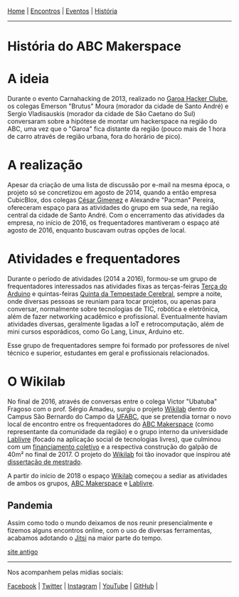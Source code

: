 [Home](index.md) | [Encontros](encontros.md) | [Eventos](eventos.md) | [História](historia.md)
_______________________________________________
# História do ABC Makerspace

# A ideia

Durante o evento Carnahacking de 2013, realizado no [Garoa Hacker Clube](https://garoa.net.br), os colegas 
Emerson "Brutus" Moura (morador da cidade de Santo André) e Sergio Vladisauskis 
(morador da cidade de São Caetano do Sul) conversaram sobre a hipótese de montar um 
hackerspace na região do ABC, uma vez que o "Garoa" fica distante da região 
(pouco mais de 1 hora de carro através de região urbana, fora do horário de pico).

# A realização

Apesar da criação de uma lista de discussão por e-mail na mesma época, o projeto só 
se concretizou em agosto de 2014, quando a então empresa CubicBlox, dos colegas 
[César Gimenez](https://crg.eti.br/) e Alexandre "Pacman" Pereira, ofereceram espaço para as atividades 
do grupo em sua sede, na região central da cidade de Santo André. Com o encerramento 
das atividades da empresa, no início de 2016, os frequentadores mantiveram o espaço 
até agosto de 2016, enquanto buscavam outras opções de local.

# Atividades e frequentadores

Durante o período de atividades (2014 a 2016), formou-se um grupo de frequentadores 
interessados nas atividades fixas as terças-feiras [Terça do Arduino](terarduino) e quintas-feiras 
[Quinta da Tempestade Cerebral](quitemp), sempre a noite, onde diversas pessoas se reuniam 
para tocar projetos, ou apenas para conversar, normalmente sobre tecnologias de TIC, 
robótica e eletrônica, além de fazer networking acadêmico e profissional. 
Eventualmente haviam atividades diversas, geralmente ligadas a IoT e retrocomputação, 
além de mini cursos esporádicos, como Go Lang, Linux, Arduino etc.

Esse grupo de frequentadores sempre foi formado por professores de nível técnico e 
superior, estudantes em geral e profissionais relacionados.

# O Wikilab

No final de 2016, através de conversas entre o colega Victor "Ubatuba" Fragoso com 
o prof. Sérgio Amadeu, surgiu o projeto [Wikilab](https://www.facebook.com/wikilab.abc/) dentro do Campus São Bernardo do Campo da [UFABC](https://www.ufabc.edu.br/), que se pretendia tornar o novo local de encontro entre os frequentadores do [ABC Makerspace](https://abcmakerspace.com.br/) (como representante da comunidade da região) e o grupo interno 
da universidade [Lablivre](https://lablivre.pesquisa.ufabc.edu.br/wikilab/) (focado na aplicação social de tecnologias livres), que culminou com um [financiamento coletivo](https://www.catarse.me/wikilab) e a respectiva construção do galpão de 40m² no final de 2017. O projeto do [Wikilab](https://www.facebook.com/wikilab.abc/) foi tão inovador que inspirou até [dissertação de mestrado](https://tede2.pucsp.br/handle/handle/22328).

A partir do início de 2018 o espaço [Wikilab](https://www.facebook.com/wikilab.abc/) começou a sediar as atividades de ambos 
os grupos, [ABC Makerspace](https://abcmakerspace.com.br/) e [Lablivre](https://lablivre.pesquisa.ufabc.edu.br/wikilab/).

## Pandemia
Assim como todo o mundo deixamos de nos reunir presencialmente e fizemos alguns encontros online, com o uso de diversas ferramentas, acabamos adotando o [Jitsi](https://jitsi.org/) na maior parte do tempo.

[site antigo](http://abcmakerspace.github.io/)

_______________________________________________
Nos acompanhem pelas midias sociais:

[Facebook](https://www.facebook.com/abcmakerspace)  |
[Twitter](https://twitter.com/abcmakerspace)  |
[Instagram](https://www.instagram.com/abcmakerspace/)  |
[YouTube](https://www.youtube.com/channel/UC-llGrye7YYeCX0gTKFbILQ)  |
[GitHub](https://github.com/ABCMakerspace)  |


